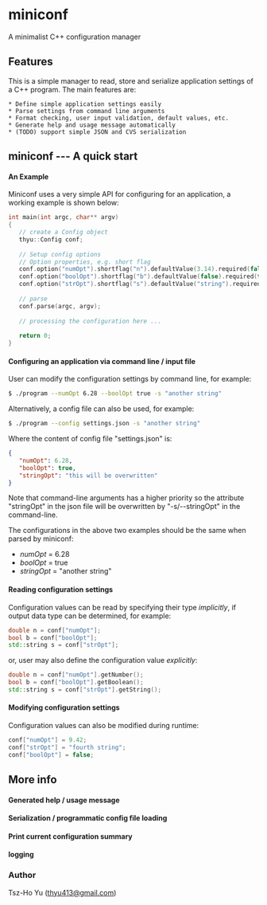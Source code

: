 
# miniconf

A minimalist C++ configuration manager

## Features

   This is a simple manager to read, store and serialize application
   settings of a C++ program. The main features are:

    * Define simple application settings easily
    * Parse settings from command line arguments
    * Format checking, user input validation, default values, etc.
    * Generate help and usage message automatically
    * (TODO) support simple JSON and CVS serialization
    
## miniconf --- A quick start

#### An Example

Miniconf uses a very simple API for configuring for an application, a working example is shown below:

```c++
int main(int argc, char** argv)
{
   // create a Config object
   thyu::Config conf;
   
   // Setup config options 
   // Option properties, e.g. short flag
   conf.option("numOpt").shortflag("n").defaultValue(3.14).required(false).description("A number value");
   conf.option("boolOpt").shortflag("b").defaultValue(false).required(true).description("A boolean value");
   conf.option("strOpt").shortflag("s").defaultValue("string").required(true).description("A string value");
   
   // parse 
   conf.parse(argc, argv);
   
   // processing the configuration here ...
   
   return 0;
}
```

#### Configuring an application via command line / input file

User can modify the configuration settings by command line, for example:

```bash
$ ./program --numOpt 6.28 --boolOpt true -s "another string"
```

Alternatively, a config file can also be used, for example:

```bash
$ ./program --config settings.json -s "another string"
```

Where the content of config file "settings.json" is:

```json
{
   "numOpt": 6.28,
   "boolOpt": true, 
   "stringOpt": "this will be overwritten"
}
```
Note that command-line arguments has a higher priority so the attribute "stringOpt" in the json file will be overwritten by "-s/--stringOpt" in the command-line. 

The configurations in the above two examples should be the same when parsed by miniconf:
 
* _numOpt_ = 6.28
* _boolOpt_ = true
* _stringOpt_ = "another string"

#### Reading configuration settings

Configuration values can be read by specifying their type _implicitly_, if output data type can be determined, for example:

```c++
double n = conf["numOpt"];
bool b = conf["boolOpt"];
std::string s = conf["strOpt"];
```

or, user may also define the configuration value _explicitly_:

```c++
double n = conf["numOpt"].getNumber();
bool b = conf["boolOpt"].getBoolean();
std::string s = conf["strOpt"].getString();
```

#### Modifying configuration settings

Configuration values can also be modified during runtime:

```c++
conf["numOpt"] = 9.42;
conf["strOpt"] = "fourth string";
conf["boolOpt"] = false;
```

## More info

#### Generated help / usage message

#### Serialization / programmatic config file loading

#### Print current configuration summary

#### logging

### Author 

Tsz-Ho Yu (thyu413@gmail.com)

